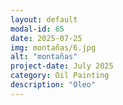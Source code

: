 ```yaml
---
layout: default
modal-id: 65
date: 2025-07-25
img: montañas/6.jpg
alt: "montañas"
project-date: July 2025
category: Oil Painting
description: "Oleo"
---
```

